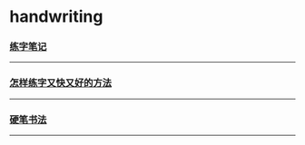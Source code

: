 handwriting
===========

### [练字笔记](note)

---

### [怎样练字又快又好的方法](fresh)

---

### [硬笔书法](hard)

---
